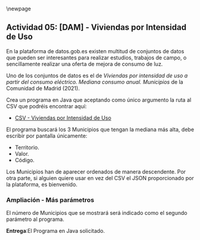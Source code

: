 \newpage
## Actividad 05: [DAM] - Viviendas por Intensidad de Uso

En la plataforma de datos.gob.es existen multitud de conjuntos de datos que pueden ser 
interesantes para realizar estudios, trabajos de campo, o sencillamente realizar una oferta
de mejora de consumo de luz.

Uno de los conjuntos de datos es el de *Viviendas por intensidad de uso a partir del consumo eléctrico.*
 *Mediana consumo anual. Municipios* de la Comunidad de Madrid (2021). 
 
Crea un programa en Java que aceptando como único argumento la ruta al CSV que podréis encontrar aquí:

- [ CSV - Viviendas por Intensidad de Uso](https://datos.gob.es/es/catalogo/a13002908-viviendas-por-intensidad-de-uso-a-partir-del-consumo-electrico-mediana-consumo-anual4)

El programa buscará los 3 Municipios que tengan la mediana más alta, debe escribir por pantalla
únicamente:

 - Territorio.
 - Valor.
 - Código.
 
Los Municipios han de aparecer ordenados de manera descendente. Por otra parte, si alguien quiere usar en vez
del CSV el JSON proporcionado por la plataforma, es bienvenido.

### Ampliación - Más parámetros

El número de Municipios que se mostrará será indicado como el segundo parámetro al programa.

**Entrega**:El Programa en Java solicitado.

